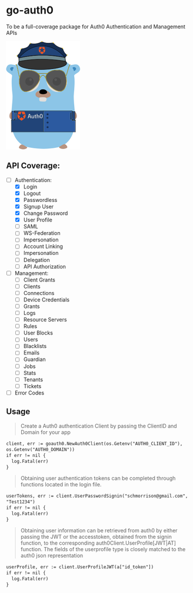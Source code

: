 # go-auth0
To be a full-coverage package for Auth0 Authentication and Management APIs

![alt text](assets/GoAuth0-Gopher.png)

## API Coverage:

  - [ ] Authentication:
    * [x] Login
    * [x] Logout
    * [x] Passwordless
    * [x] Signup User
    * [x] Change Password
    * [x] User Profile
    * [ ] SAML
    * [ ] WS-Federation
    * [ ] Impersonation
    * [ ] Account Linking
    * [ ] Impersonation
    * [ ] Delegation
    * [ ] API Authorization

  - [ ] Management:
    * [ ] Client Grants
    * [ ] Clients
    * [ ] Connections
    * [ ] Device Credentials
    * [ ] Grants
    * [ ] Logs
    * [ ] Resource Servers
    * [ ] Rules
    * [ ] User Blocks
    * [ ] Users
    * [ ] Blacklists
    * [ ] Emails
    * [ ] Guardian
    * [ ] Jobs
    * [ ] Stats
    * [ ] Tenants
    * [ ] Tickets

  - [ ] Error Codes

## Usage

> Create a Auth0 authentication Client by passing the ClientID and Domain for your app
```
client, err := goauth0.NewAuth0Client(os.Getenv("AUTH0_CLIENT_ID"), os.Getenv("AUTH0_DOMAIN"))
if err != nil {
  log.Fatal(err)
}
```

> Obtaining user authentication tokens can be completed through functions located in the login file.
```
userTokens, err := client.UserPasswordSignin("schmorrison@gmail.com", "Test1234")
if err != nil {
  log.Fatal(err)
}
```

> Obtaining user information can be retrieved from auth0 by either passing the JWT or the accesstoken, obtained from the signin function, to the corresponding auth0Client.UserProfile[JWT|AT] function. The fields of the userprofile type is closely matched to the auth0 json representation
```
userProfile, err := client.UserProfileJWT(a["id_token"])
if err != nil {
  log.Fatal(err)
}
```
